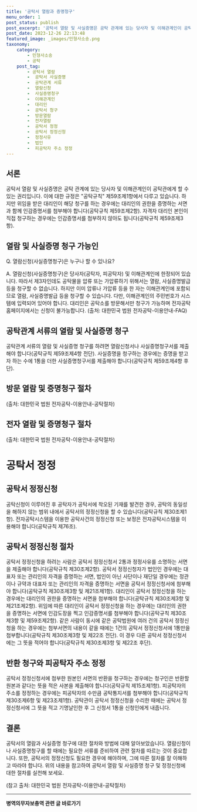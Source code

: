 ```yaml
---
title: '공탁서 열람과 증명청구'
menu_order: 1
post_status: publish
post_excerpt: '공탁서 열람 및 사실증명은 공탁 관계에 있는 당사자 및 이해관계인이 공탁관에게 할 수 있는 권리입니다. 이에 대한 규정은  공탁규칙  제59조제1항에서 다루고 있습니다. 하지만 위임을 받은 대리인이 해당 청구를 하는 경우에는 대리인의 권한을 증명하는 서면과 함께 인감증명서를 첨부해야 합니다 공탁규칙 제59조제2항 . 자격자 대리인 본인이 직접 청구하는 경우에는 인감증명서를 첨부하지 않아도 됩니다 공탁규칙 제59조제3항 .'
post_date: 2023-12-26 22:13:48
featured_image: _images/민형사소송.png
taxonomy:
    category:
        - 민형사소송
        - 공탁
    post_tag:
        - 공탁서 열람
        -  공탁서 사실증명
        -  공탁관계 서류
        -  열람신청
        -  사실증명청구
        -  이해관계인
        -  대리인
        -  공탁서 청구
        -  방문열람
        -  전자열람
        -  공탁서 정정
        -  공탁서 정정신청
        -  정정사유
        -  법인
        -  피공탁자 주소 정정
---
```



## 서론

공탁서 열람 및 사실증명은 공탁 관계에 있는 당사자 및 이해관계인이 공탁관에게 할 수 있는 권리입니다. 이에 대한 규정은 "공탁규칙" 제59조제1항에서 다루고 있습니다. 하지만 위임을 받은 대리인이 해당 청구를 하는 경우에는 대리인의 권한을 증명하는 서면과 함께 인감증명서를 첨부해야 합니다(공탁규칙 제59조제2항). 자격자 대리인 본인이 직접 청구하는 경우에는 인감증명서를 첨부하지 않아도 됩니다(공탁규칙 제59조제3항).

## 열람 및 사실증명 청구 가능인

Q. 열람신청(사실증명청구)은 누구나 할 수 있나요?

A. 열람신청(사실증명청구)은 당사자(공탁자, 피공탁자) 및 이해관계인에 한정되어 있습니다. 따라서 제3자인데도 공탁물을 압류 또는 가압류하기 위해서는 열람, 사실증명발급 등을 청구할 수 없습니다. 하지만 이미 압류나 가압류 등을 한 자는 이해관계인에 포함되므로 열람, 사실증명발급 등을 청구할 수 있습니다. 다만, 이해관계인의 주민번호가 시스템에 입력되어 있어야 합니다. 대리인은 공탁소를 방문해서만 청구가 가능하며 전자공탁홈페이지에서는 신청이 불가능합니다. (출처: 대한민국 법원 전자공탁-이용안내-FAQ)

## 공탁관계 서류의 열람 및 사실증명 청구

공탁관계 서류의 열람 및 사실증명 청구를 하려면 열람신청서나 사실증명청구서를 제출해야 합니다(공탁규칙 제59조제4항 전단). 사실증명을 청구하는 경우에는 증명을 받고자 하는 수에 1통을 더한 사실증명청구서를 제출해야 합니다(공탁규칙 제59조제4항 후단).

## 방문 열람 및 증명청구 절차


(출처: 대한민국 법원 전자공탁-이용안내-공탁절차)

## 전자 열람 및 증명청구 절차


(출처: 대한민국 법원 전자공탁-이용안내-공탁절차)

# 공탁서 정정

## 공탁서 정정신청

공탁신청이 이루어진 후 공탁자가 공탁서에 착오된 기재를 발견한 경우, 공탁의 동일성을 해하지 않는 범위 내에서 공탁서의 정정신청을 할 수 있습니다(공탁규칙 제30조제1항). 전자공탁시스템을 이용한 공탁사건의 정정신청 또는 보정은 전자공탁시스템을 이용해야 합니다(공탁규칙 제76조).

## 공탁서 정정신청 절차

공탁서 정정신청을 하려는 사람은 공탁서 정정신청서 2통과 정정사유를 소명하는 서면을 제출해야 합니다(공탁규칙 제30조제2항). 공탁서 정정신청자가 법인인 경우에는 대표자 또는 관리인의 자격을 증명하는 서면, 법인이 아닌 사단이나 재단일 경우에는 정관이나 규약과 대표자 또는 관리인의 자격을 증명하는 서면을 공탁서 정정신청서에 첨부해야 합니다(공탁규칙 제30조제3항 및 제21조제1항). 대리인이 공탁서 정정신청을 하는 경우에는 대리인의 권한을 증명하는 서면을 첨부해야 합니다(공탁규칙 제30조제3항 및 제21조제2항). 위임에 따른 대리인이 공탁서 정정신청을 하는 경우에는 대리인의 권한을 증명하는 서면에 인감도장을 찍고 인감증명서를 첨부해야 합니다(공탁규칙 제30조제3항 및 제59조제2항). 같은 사람이 동시에 같은 공탁법원에 여러 건의 공탁서 정정신청을 하는 경우에는 첨부서면의 내용이 같을 때에는 1건의 공탁서 정정신청서에 1통만을 첨부합니다(공탁규칙 제30조제3항 및 제22조 전단). 이 경우 다른 공탁서 정정신청서에는 그 뜻을 적어야 합니다(공탁규칙 제30조제3항 및 제22조 후단). 

## 반환 청구와 피공탁자 주소 정정

공탁서 정정신청서에 첨부한 원본인 서면의 반환을 청구하는 경우에는 청구인은 반환할 원본과 같다는 뜻을 적은 사본을 제출해야 합니다(공탁규칙 제15조제1항). 피공탁자의 주소를 정정하는 경우에는 피공탁자의 수만큼 공탁통지서를 첨부해야 합니다(공탁규칙 제30조제6항 및 제23조제1항). 공탁관이 공탁서 정정신청을 수리한 때에는 공탁서 정정신청서에 그 뜻을 적고 기명날인한 후 그 신청서 1통을 신청인에게 내줍니다.

## 결론
공탁서의 열람과 사실증명 청구에 대한 절차와 방법에 대해 알아보았습니다. 열람신청이나 사실증명청구를 할 때에는 필요한 서류를 준비하여 관련 절차를 따르는 것이 중요합니다. 또한, 공탁서의 정정신청도 필요한 경우에 해야하며, 그에 따른 절차를 잘 이해하고 따라야 합니다. 위의 내용을 참고하여 공탁서 열람 및 사실증명 청구 및 정정신청에 대한 절차를 실천해 보세요. 

(참고 출처: 대한민국 법원 전자공탁-이용안내-공탁절차)
<!-- wp:separator -->
<hr class="wp-block-separator has-alpha-channel-opacity"/>
<!-- /wp:separator -->

<!-- wp:group {"backgroundColor":"base","layout":{"type":"constrained"}} -->
<div class="wp-block-group has-base-background-color has-background"><!-- wp:paragraph {"align":"center","fontSize":"medium"} -->
<p class="has-text-align-center has-large-font-size"><strong>병역의무자보충역 관련 글 바로가기</strong></p>
<!-- /wp:paragraph -->


<!-- wp:latest-posts
{"categories":[{"id":9045,"count":19,"description":"","link":"https://uknowlaw.com/category/%eb%b3%91%ec%97%ad%ec%9d%98%eb%ac%b4%ec%9e%90%eb%b3%b4%ec%b6%a9%ec%97%ad/","name":"병역의무자보충역","slug":"병역의무자보충역","taxonomy":"category","parent":0,"meta":[],"_links":{"self":[{"href":"https://uknowlaw.com/wp-json/wp/v2/categories/9045"}],"collection":[{"href":"https://uknowlaw.com/wp-json/wp/v2/categories"}],"about":[{"href":"https://uknowlaw.com/wp-json/wp/v2/taxonomies/category"}],"wp:post_type":[{"href":"https://uknowlaw.com/wp-json/wp/v2/posts?categories=9045"}],"curies":[{"name":"wp","href":"https://api.w.org/{rel}","templated":true}]}}],"postsToShow":100,"excerptLength":28,"postLayout":"grid","columns":2,"featuredImageAlign":"left","featuredImageSizeSlug":"large","fontSize":"small"} /--></div>
<!-- /wp:group -->